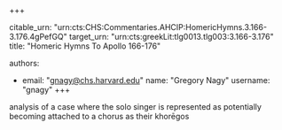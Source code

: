 +++


citable_urn: "urn:cts:CHS:Commentaries.AHCIP:HomericHymns.3.166-3.176.4gPefGQ"
target_urn: "urn:cts:greekLit:tlg0013.tlg003:3.166-3.176"
title: "Homeric Hymns To Apollo 166-176"

authors:
- email: "gnagy@chs.harvard.edu"
  name: "Gregory Nagy"
  username: "gnagy"
+++

<p>analysis of a case where the solo singer is represented as potentially becoming attached to a chorus as their khorēgos</p>